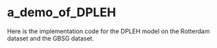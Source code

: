 # a_demo_of_DPLEH
Here is the implementation code for the DPLEH model on the Rotterdam dataset and the GBSG dataset.

